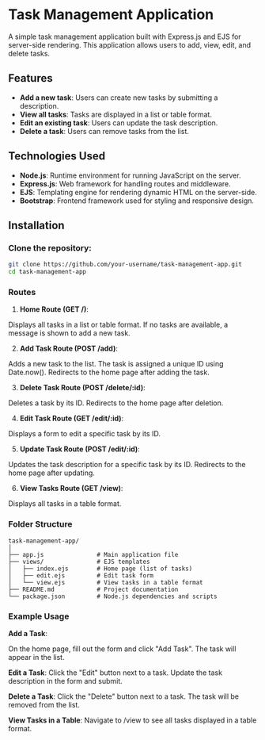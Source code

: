 # Task Management Application

A simple task management application built with Express.js and EJS for server-side rendering. This application allows users to add, view, edit, and delete tasks.

## Features

- **Add a new task**: Users can create new tasks by submitting a description.
- **View all tasks**: Tasks are displayed in a list or table format.
- **Edit an existing task**: Users can update the task description.
- **Delete a task**: Users can remove tasks from the list.

## Technologies Used

- **Node.js**: Runtime environment for running JavaScript on the server.
- **Express.js**: Web framework for handling routes and middleware.
- **EJS**: Templating engine for rendering dynamic HTML on the server-side.
- **Bootstrap**: Frontend framework used for styling and responsive design.

## Installation

### Clone the repository:

```bash
git clone https://github.com/your-username/task-management-app.git
cd task-management-app
```
### Routes
1. **Home Route (GET /)**:

  Displays all tasks in a list or table format.
  If no tasks are available, a message is shown to add a new task.

2. **Add Task Route (POST /add)**:

  Adds a new task to the list.
  The task is assigned a unique ID using Date.now().
  Redirects to the home page after adding the task.

3. **Delete Task Route (POST /delete/:id)**:

  Deletes a task by its ID.
  Redirects to the home page after deletion.
  
4. **Edit Task Route (GET /edit/:id)**:

  Displays a form to edit a specific task by its ID.
  
5. **Update Task Route (POST /edit/:id)**:

  Updates the task description for a specific task by its ID.
  Redirects to the home page after updating.

6. **View Tasks Route (GET /view)**:

  Displays all tasks in a table format.

### Folder Structure
```
task-management-app/
│
├── app.js               # Main application file
├── views/               # EJS templates
│   ├── index.ejs        # Home page (list of tasks)
│   ├── edit.ejs         # Edit task form
│   └── view.ejs         # View tasks in a table format
├── README.md            # Project documentation
└── package.json         # Node.js dependencies and scripts
```

### Example Usage

**Add a Task**:

On the home page, fill out the form and click "Add Task".
The task will appear in the list.

**Edit a Task**:
Click the "Edit" button next to a task.
Update the task description in the form and submit.

**Delete a Task**:
Click the "Delete" button next to a task.
The task will be removed from the list.

**View Tasks in a Table**:
Navigate to /view to see all tasks displayed in a table format.
